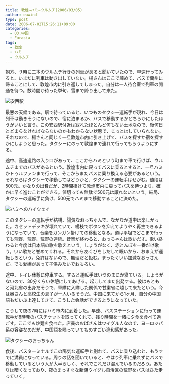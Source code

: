 ```yaml
---
title: 敦煌⇒ハミ⇒ウルムチ(2006/03/05)
author: eawind
type: post
date: 2006-07-02T15:26:11+09:00
categories:
  - 03.中国
  - Eurasia
tags:
  - 敦煌
  - ハミ
  - ウルムチ
---
```

朝方、９時に二本のウルムチ行きの列車があると聞いていたので、早速行ってみると、いまだに列車は動き出していない。楊さんはここで諦めて、バスで蘭州に帰ることにして、敦煌市内に引き返してしまった。自分は一人待合室で列車の開通を待つ。数時間か待った挙句、雪まで降り出して来た。

![安西駅](/img/2006/07/200303040753181.jpg)

最悪の天候である。駅で待っていると、いつものタクシー運転手が現れ、今日は列車は動きそうにないので、宿に泊まるか、バスで移動するかどちらかにしたほうがいいと言う。この安西駅付近は寂れたほとんど何もない土地なので、後何日とどまらなければならないのかもわからない状態で、じっとはしていられない。それなので、楊さんと同じく一旦敦煌市内に引き上げて、バスを探すか宿を探すかにしようと思った。タクシーにのって敦煌まで連れて行ってもらうようにする。

途中、高速道路の入り口があって、ここからハミという町まで車で行けば、ウルムチまでのバスがあるという。敦煌市内に戻ってバスに乗るとすると、一旦ハミかトゥルファンまで行って、そこからまたバスに乗り換える必要があるという。それならばタクシーで移動してはどうかと、タクシーの運転手はせがむ。値段は500元。かなりの出費だが、2時間掛けて敦煌市内に戻ってバスを待つより、確かに早く進むことができる。値切っても無駄で500元は譲れないという。結局、タクシーの運転手に負け、500元でハミまで移動することに決めた。

![ハミへのハイウェイ](/img/2006/07/200303041002381.jpg)

このタクシーの運転手が結構、陽気なおっちゃんで、なかなか道中は楽しかった。カセットデッキが壊れていて、楊枝でボタンを抑えてようやく再生できるようになっていて、音楽をガンガン掛けての移動となる。道は平坦でどこまで行っても荒野、荒野、荒野の連続。音楽が終わると、おっちゃんは歌いだす。歌い終わると今度は日本語の歌を歌えという。しょうがなく、赤とんぼを一番だけ歌う。いい歌だと誉めてくれる。それからあくびをしだして眠いから、おまえが運転しろという。免許はないので、無理だと拒む。まったくいい加減なおっさんだ。でも愛嬌があって子供みたいでおもろい。

途中、トイレ休憩に停車する。すると運転手はいつのまにか寝ている。しょうがないので、30分くらい休憩にしてあげる。起こしてまた出発する。彼はもともと河北省の出身だそうで、軍隊に入隊した関係で甘粛省に越して来たという。今は奥さんと高校生の息子が一人いるそうだ。中国に来てから1ヶ月、自分の中国語もだいぶ上達してきて、こうした会話ができるようになっていた。

こうして夜の7時にはハミ市内に到着した。早速、バスステーションに行って運転手が8時発のバスチケットを取ってくれて、残り時間を一緒に夕食を食べて過ごす。ここでも炒麺を食べた。店員のおばさんはウイグル人なので、ヨーロッパ系の容姿なのだが、中国語を喋っていてものすごい違和感があった。

![タクシーのおっちゃん](/img/2006/07/200303041351061.jpg)

食後、バスターミナルでこの陽気な運転手と別れて、バスに乗り込むと、もうすでに満員になっている。周りの話を聞いていると、やはり列車に乗れずにバスで移動しているという人が大半らしく、それでこれだけ混んでいるのだろう。あたりは暗くなっており、夜のまっすぐな新疆ウイグル自治区の荒野をバスはひた走っていく。

